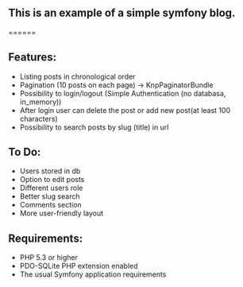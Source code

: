 <h2>This is an example of a simple symfony blog.</h2>
======
<h2>Features:</h2>
<ul>
<li>Listing posts in chronological order</li>
<li>Pagination (10 posts on each page) -> KnpPaginatorBundle</li>
<li>Possibility to login/logout (Simple Authentication (no databasa, in_memory))</li>
<li>After login user can delete the post or add new post(at least 100 characters)</li>
<li>Possibility to search posts by slug (title) in url</li>
</ul>

<h2>To Do:</h2>
<ul>
<li>Users stored in db</li>
<li>Option to edit posts</li>
<li>Different users role</li>
<li>Better slug search</li>
<li>Comments section</li>
<li>More user-friendly layout</li>
</ul>

<h2>Requirements:</h2>
<ul>
<li>PHP 5.3 or higher</li>
<li>PDO-SQLite PHP extension enabled</li>
<li>The usual Symfony application requirements</li>
</ul>

